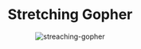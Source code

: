 <h1 align="center">Stretching Gopher</h1>

<div align="center">
 <img src="https://stretching-gopher.herokuapp.com/?username=ogty" alt="streaching-gopher" />
</div>
